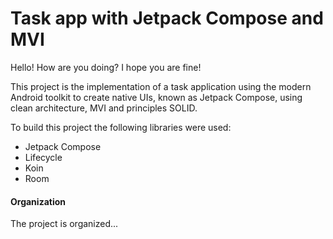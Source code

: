 # Task app with Jetpack Compose and MVI

Hello! How are you doing? I hope you are fine!

This project is the implementation of a task application using the modern Android toolkit to create native UIs, known as Jetpack Compose, using clean architecture, MVI and principles SOLID.

To build this project the following libraries were used:
- Jetpack Compose
- Lifecycle
- Koin
- Room

#### Organization
The project is organized...
